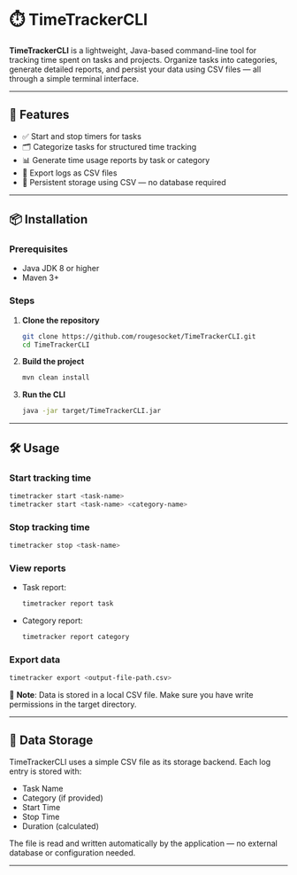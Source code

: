 # ⏱️ TimeTrackerCLI

**TimeTrackerCLI** is a lightweight, Java-based command-line tool for tracking time spent on tasks and projects. Organize tasks into categories, generate detailed reports, and persist your data using CSV files — all through a simple terminal interface.

---

## 🚀 Features

- ✅ Start and stop timers for tasks
- 🗂️ Categorize tasks for structured time tracking
- 📊 Generate time usage reports by task or category
- 📁 Export logs as CSV files
- 💾 Persistent storage using CSV — no database required

---

## 📦 Installation

### Prerequisites

- Java JDK 8 or higher
- Maven 3+

### Steps

1. **Clone the repository**
   ```bash
   git clone https://github.com/rougesocket/TimeTrackerCLI.git
   cd TimeTrackerCLI
   ```

2. **Build the project**
   ```bash
   mvn clean install
   ```

3. **Run the CLI**
   ```bash
   java -jar target/TimeTrackerCLI.jar
   ```

---

## 🛠️ Usage

### Start tracking time
```bash
timetracker start <task-name>
timetracker start <task-name> <category-name>
```

### Stop tracking time
```bash
timetracker stop <task-name>
```

### View reports
- Task report:
  ```bash
  timetracker report task
  ```
- Category report:
  ```bash
  timetracker report category
  ```

### Export data
```bash
timetracker export <output-file-path.csv>
```

📌 **Note**: Data is stored in a local CSV file. Make sure you have write permissions in the target directory.

---

## 💾 Data Storage

TimeTrackerCLI uses a simple CSV file as its storage backend. Each log entry is stored with:

- Task Name
- Category (if provided)
- Start Time
- Stop Time
- Duration (calculated)

The file is read and written automatically by the application — no external database or configuration needed.

---